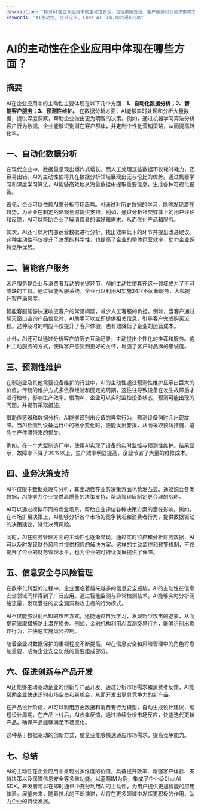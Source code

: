 ```yaml
---
description: "探讨AI在企业应用中的主动性表现，包括数据处理、客户服务和业务决策等方面。"
keywords: "AI主动性, 企业应用, Chat AI SDK,即时通讯SDK"
---
```

# AI的主动性在企业应用中体现在哪些方面？

## 摘要

AI在企业应用中的主动性主要体现在以下几个方面：**1、自动化数据分析；2、智能客户服务；3、预测性维护。** 在数据分析方面，AI能够实时处理和分析大量数据，提供深度洞察，帮助企业做出更为明智的决策。例如，通过机器学习算法分析客户行为数据，企业能够识别潜在客户群体，并定制个性化营销策略，从而提高转化率。

## 一、自动化数据分析

在现代企业中，数据量呈现出爆炸式增长，而人工处理这些数据不仅耗时耗力，还容易出错。AI的主动性使得其在数据分析领域展现出无与伦比的优势。通过机器学习和深度学习算法，AI能够高效地从海量数据中提取重要信息，生成各种可视化报告。

首先，企业可以依赖AI来分析市场趋势。AI通过对历史数据的学习，能够发现潜在趋势，为企业在制定战略规划时提供支持。例如，通过分析社交媒体上的用户评论和反馈，AI可以帮助企业了解消费者的偏好和需求，从而优化产品和服务。

其次，AI还可以对内部运营数据进行分析，找出效率低下的环节并提出改进建议。这种主动性不仅提升了决策的科学性，也提高了企业的整体运营效率，助力企业保持竞争优势。

## 二、智能客户服务

客户服务是企业与消费者互动的关键环节，AI的主动性使其在这一领域成为了不可或缺的工具。通过智能客服系统，企业可以利用AI实施24/7不间断服务，大幅提升客户满意度。

智能客服能够快速响应客户的常见问题，减少人工客服的负担。例如，当客户通过聊天窗口咨询产品信息时，AI助手可以立即提供相关信息，引导客户完成购买流程。这种及时的响应不仅提升了客户体验，也有效降低了企业的运营成本。

此外，AI还可以通过分析客户的历史互动记录，主动提出个性化的推荐和服务。这种主动服务的方式，使得客户感受到更好的关怀，增强了客户对品牌的忠诚度。

## 三、预测性维护

在制造业及其他需要设备维护的行业中，AI的主动性通过预测性维护显示出巨大的价值。传统的维护方式多依靠经验和固定的周期，这往往导致设备在发生故障后才进行检修，影响生产效率。借助AI，企业可以实时监控设备状态，预测可能出现的问题，并提前采取措施。

借助传感器和数据分析，AI能够识别出设备的异常行为，预测设备何时会出现故障。当AI检测到设备运行中的微小变化时，便能发出警报，从而采取预防措施，避免生产停滞带来的损失。

例如，在一个大型制造厂中，使用AI实现了设备的实时监控与预测性维护。结果显示，故障率下降了30%以上，生产效率明显提高，企业节省了大量的维修成本。

## 四、业务决策支持

AI不仅限于数据处理与分析，其主动性在业务决策方面也愈发凸显。通过综合各类数据，AI能够为企业提供高质量的决策支持，帮助管理层制定更合理的战略。

AI可以通过模拟不同的商业场景，帮助企业评估各种决策方案的潜在影响。例如，在市场扩展决策上，AI能够分析各个市场的竞争状况和消费者行为，提供数据驱动的决策建议，降低决策风险。

同时，AI在财务管理方面的主动性也逐渐显现。通过实时监控和分析财务数据，AI可以及时发现财务风险并提供相应的解决方案。这样的主动监控和预警机制，不仅提升了企业的财务管理水平，也为企业的可持续发展提供了保障。

## 五、信息安全与风险管理

在数字化转型的过程中，企业面临着越来越多的信息安全威胁。AI的主动性在信息安全领域同样得到了广泛应用。通过智能监测与异常检测技术，AI能够实时分析网络流量，发现潜在的安全漏洞和攻击者的行为模式。

AI不仅能够识别已知的攻击方式，还能通过自我学习，发现新型攻击的迹象，从而提前采取措施防止潜在损失。例如，金融机构利用AI监测交易行为，能够识别出欺诈行为，并快速实施风险控制。

随着企业对数据保护的重视程度不断提高，AI在信息安全和风险管理中的角色将愈加重要，成为企业安全防线的重要组成部分。

## 六、促进创新与产品开发

AI还能够主动驱动企业的创新与产品开发。通过分析市场需求和消费者反馈，AI能帮助企业快速识别市场空白和新机会，从而开发出更具竞争力的新产品。

在产品设计阶段，AI可以利用历史数据和消费者行为模型，自动生成设计建议，缩短设计周期。在产品上线后，AI收集反馈，通过持续分析市场反应，快速迭代更新产品，确保产品能够满足市场变化。

这种基于数据驱动的创新方式，使企业能够快速适应市场需求，提高竞争能力。

## 七、总结

AI的主动性在企业应用中呈现出多维度的价值，具备提升效率、增强客户体验、支持决策以及保障信息安全等多重功能。以蓝莺IM为例，集成了企业级ChatAI SDK，开发者可以在即时通讯中充分利用AI的主动性，为用户提供更加智能的应用体验。展望未来，随着技术的不断演进，AI将在更多领域中发挥更积极的作用，助力企业的持续发展。
